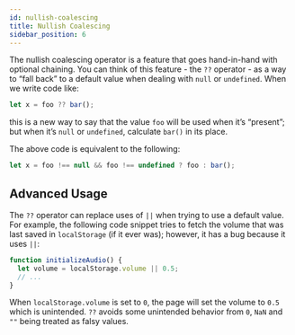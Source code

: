 ```yaml
---
id: nullish-coalescing
title: Nullish Coalescing
sidebar_position: 6
---
```


The nullish coalescing operator is a feature that goes hand-in-hand with optional chaining. You can think of this feature - the `??` operator - as a way to “fall back” to a default value when dealing with `null` or `undefined`. When we write code like:

```ts
let x = foo ?? bar();
```

this is a new way to say that the value `foo` will be used when it’s “present”; but when it’s `null` or `undefined`, calculate `bar()` in its place.

The above code is equivalent to the following:

```ts
let x = foo !== null && foo !== undefined ? foo : bar();
```

## Advanced Usage

The `??` operator can replace uses of `||` when trying to use a default value. For example, the following code snippet tries to fetch the volume that was last saved in `localStorage` (if it ever was); however, it has a bug because it uses `||`:

```ts
function initializeAudio() {
  let volume = localStorage.volume || 0.5;
  // ...
}
```

When `localStorage.volume` is set to `0`, the page will set the volume to `0.5` which is unintended. `??` avoids some unintended behavior from `0`, `NaN` and `""` being treated as falsy values.
